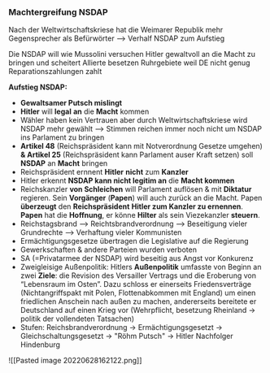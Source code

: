 ### Machtergreifung NSDAP
Nach der Weltwirtschaftskriese hat die Weimarer Republik mehr Gegensprecher als Befürwörter --> Verhalf NSDAP zum Aufstieg

Die NSDAP will wie Mussolini versuchen Hitler gewaltvoll an die Macht zu bringen und scheitert
Allierte besetzen Ruhrgebiete weil DE nicht genug Reparationszahlungen zahlt

**Aufstieg NSDAP:**
- **Gewaltsamer Putsch mislingt**
- **Hitler** will **legal** **an** die **Macht** kommen
- Wähler haben kein Vertrauen aber durch Weltwirtschaftskriese wird NSDAP mehr gewählt --> Stimmen reichen immer noch nicht um NSDAP ins Parlament zu bringen
- **Artikel 48** (Reichspräsident kann mit Notverordnung Gesetze umgehen) **& Artikel 25** (Reichspräsident kann Parlament auser Kraft setzen) soll **NSDAP** an **Macht** bringen
- Reichspräsident ernnent **Hitler** **nicht** zum **Kanzler**
- Hitler erkennt **NSDAP kann nicht legitim an** die **Macht kommen**
- Reichskanzler **von Schleichen** will Parlament auflösen & mit **Diktatur** regieren. Sein **Vorgänger** (**Papen**) will auch zurück an die Macht. Papen **überzeugt** den **Reichspräsident** **Hitler zum Kanzler zu ernennen**. **Papen** hat die **Hoffnung**, er könne **Hilter** als sein Viezekanzler **steuern**.
- Reichstagsbrand --> Reichtsbrandverordnung --> Beseitigung vieler Grundrechte --> Verhaftung vieler Kommunisten
- Ermächtigungsgesetze übertragen die Legislative auf die Regierung
- Gewerkschaften & andere Parteien wurden verboten
- SA (=Privatarmee der NSDAP) wird beseitig aus Angst vor Konkurenz
- Zweigleisige Außenpolitik: Hitlers **Außenpolitik** umfasste von Beginn an zwei **Ziele**: die Revision des Versailler Vertrags und die Eroberung von “Lebensraum im Osten”. Dazu schloss er einerseits Friedensverträge (Nichtangriffspakt mit Polen, Flottenabkommen mit England) um einen friedlichen Anschein nach außen zu machen, andererseits bereitete er Deutschland auf einen Krieg vor (Wehrpflicht, besetzung Rheinland -> politik der vollendeten Tatsachen)
- Stufen: Reichsbrandverordnung -> Ermächtigungsgesetzt -> Gleichschaltungsgesetzt -> "Röhm Putsch" -> Hitler Nachfolger Hindenburg


![[Pasted image 20220628162122.png]]
